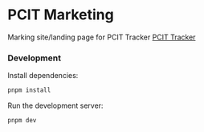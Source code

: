 # PCIT Marketing

Marking site/landing page for PCIT Tracker
[PCIT Tracker](https://www.pcit-tracker.com)

### Development

Install dependencies:

```bash
pnpm install
```

Run the development server:

```bash
pnpm dev
```
